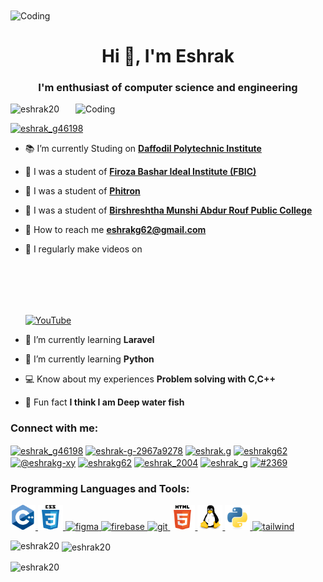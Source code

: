 
<img align="center" alt="Coding" width="100%" height="400" src="https://media4.giphy.com/media/VTtANKl0beDFQRLDTh/giphy.webp?cid=790b76118xetoo06u5dn6vah9l1v92bivebcruorpy75d1jx&ep=v1_gifs_search&rid=giphy.webp&ct=g">

<h1 align="center">Hi 👋, I'm Eshrak</h1>
<h3 align="center">I'm enthusiast of computer science and engineering</h3>
<img align="right" alt="Coding" width="400" src="https://media0.giphy.com/media/v1.Y2lkPTc5MGI3NjExOHhldG9vMDZ1NWRuNnZhaDlsMXY5MmJpdmViY3J1b3JweTc1ZDFqeCZlcD12MV9naWZzX3NlYXJjaCZjdD1n/bGgsc5mWoryfgKBx1u/giphy.webp">

<p align="left"> <img src="https://komarev.com/ghpvc/?username=eshrak20&label=Profile%20views&color=0e75b6&style=flat" alt="eshrak20" /> </p>

<p align="left"> <a href="https://twitter.com/eshrak_g46198" target="blank"><img src="https://img.shields.io/twitter/follow/eshrak_g46198?logo=twitter&style=for-the-badge" alt="eshrak_g46198" /></a> </p>

- 📚 I’m currently Studing on [**Daffodil Polytechnic Institute**](https://dpi.ac/)

- 📕 I was a student of [**Firoza Bashar Ideal Institute (FBIC)**](https://fbic.edu.bd/)

- 📘 I was a student of [**Phitron**](https://phitron.io/)

- 📙 I was a student of [**Birshreshtha Munshi Abdur Rouf Public College**](https://www.abdurroufcollege.ac.bd/)

- 📩 How to reach me [**eshrakg62@gmail.com**](eshrakg62@gmail.com)

- 🎥 I regularly make videos on <div style="display: flex; align-items: flex-end; height: 100px;">
  <a href="https://www.youtube.com/@EshrakG-xy" target="_blank">
    <img src="https://upload.wikimedia.org/wikipedia/commons/4/42/YouTube_icon_%282013-2017%29.png" alt="YouTube" width="33" height="20">
  </a>
</div>


- 🔴 I’m currently learning ****Laravel****

- 🐍 I’m currently learning ****Python****

- 💻 Know about my experiences **Problem solving with C,C++**

- 🌊 Fun fact ****I think I am Deep water fish****

<h3 align="left">Connect with me:</h3>
<p align="left">
<a href="https://twitter.com/eshrak_g46198" target="blank"><img align="center" src="https://raw.githubusercontent.com/rahuldkjain/github-profile-readme-generator/master/src/images/icons/Social/twitter.svg" alt="eshrak_g46198" height="30" width="40" /></a>
<a href="https://linkedin.com/in/eshrak-g-2967a9278" target="blank"><img align="center" src="https://raw.githubusercontent.com/rahuldkjain/github-profile-readme-generator/master/src/images/icons/Social/linked-in-alt.svg" alt="eshrak-g-2967a9278" height="30" width="40" /></a>
<a href="https://fb.com/eshrak.g" target="blank"><img align="center" src="https://raw.githubusercontent.com/rahuldkjain/github-profile-readme-generator/master/src/images/icons/Social/facebook.svg" alt="eshrak.g" height="30" width="40" /></a>
<a href="https://instagram.com/eshrakg62" target="blank"><img align="center" src="https://raw.githubusercontent.com/rahuldkjain/github-profile-readme-generator/master/src/images/icons/Social/instagram.svg" alt="eshrakg62" height="30" width="40" /></a>
<a href="https://www.youtube.com/@EshrakG-xy" target="blank"><img align="center" src="https://raw.githubusercontent.com/rahuldkjain/github-profile-readme-generator/master/src/images/icons/Social/youtube.svg" alt="@eshrakg-xy" height="30" width="40" /></a>
<a href="https://www.hackerrank.com/eshrakg62" target="blank"><img align="center" src="https://raw.githubusercontent.com/rahuldkjain/github-profile-readme-generator/master/src/images/icons/Social/hackerrank.svg" alt="eshrakg62" height="30" width="40" /></a>
<a href="https://codeforces.com/profile/eshrak_2004" target="blank"><img align="center" src="https://raw.githubusercontent.com/rahuldkjain/github-profile-readme-generator/master/src/images/icons/Social/codeforces.svg" alt="eshrak_2004" height="30" width="40" /></a>
<a href="https://www.leetcode.com/eshrak_g" target="blank"><img align="center" src="https://raw.githubusercontent.com/rahuldkjain/github-profile-readme-generator/master/src/images/icons/Social/leet-code.svg" alt="eshrak_g" height="30" width="40" /></a>
<a href="https://discord.gg/#2369" target="blank"><img align="center" src="https://raw.githubusercontent.com/rahuldkjain/github-profile-readme-generator/master/src/images/icons/Social/discord.svg" alt="#2369" height="30" width="40" /></a>
</p>

<h3 align="left">Programming Languages and Tools:</h3>
<p align="left"> <a href="https://www.w3schools.com/cpp/" target="_blank" rel="noreferrer"> <img src="https://raw.githubusercontent.com/devicons/devicon/master/icons/cplusplus/cplusplus-original.svg" alt="cplusplus" width="40" height="40"/> </a> <a href="https://www.w3schools.com/css/" target="_blank" rel="noreferrer"> <img src="https://raw.githubusercontent.com/devicons/devicon/master/icons/css3/css3-original-wordmark.svg" alt="css3" width="40" height="40"/> </a> <a href="https://www.figma.com/" target="_blank" rel="noreferrer"> <img src="https://www.vectorlogo.zone/logos/figma/figma-icon.svg" alt="figma" width="40" height="40"/> </a> <a href="https://firebase.google.com/" target="_blank" rel="noreferrer"> <img src="https://www.vectorlogo.zone/logos/firebase/firebase-icon.svg" alt="firebase" width="40" height="40"/> </a> <a href="https://git-scm.com/" target="_blank" rel="noreferrer"> <img src="https://www.vectorlogo.zone/logos/git-scm/git-scm-icon.svg" alt="git" width="40" height="40"/> </a> <a href="https://www.w3.org/html/" target="_blank" rel="noreferrer"> <img src="https://raw.githubusercontent.com/devicons/devicon/master/icons/html5/html5-original-wordmark.svg" alt="html5" width="40" height="40"/> </a> <a href="https://www.linux.org/" target="_blank" rel="noreferrer"> <img src="https://raw.githubusercontent.com/devicons/devicon/master/icons/linux/linux-original.svg" alt="linux" width="40" height="40"/> </a> <a href="https://www.python.org" target="_blank" rel="noreferrer"> <img src="https://raw.githubusercontent.com/devicons/devicon/master/icons/python/python-original.svg" alt="python" width="40" height="40"/> </a> <a href="https://tailwindcss.com/" target="_blank" rel="noreferrer"> <img src="https://www.vectorlogo.zone/logos/tailwindcss/tailwindcss-icon.svg" alt="tailwind" width="40" height="40"/> </a> </p>

<p><img align="left" src="https://github-readme-stats.vercel.app/api/top-langs?username=eshrak20&show_icons=true&locale=en&layout=compact" alt="eshrak20" /></p>

<p>&nbsp;<img align="center" src="https://github-readme-stats.vercel.app/api?username=eshrak20&show_icons=true&locale=en" alt="eshrak20" /></p>

<p><img align="center" src="https://github-readme-streak-stats.herokuapp.com/?user=eshrak20&" alt="eshrak20" /></p>
